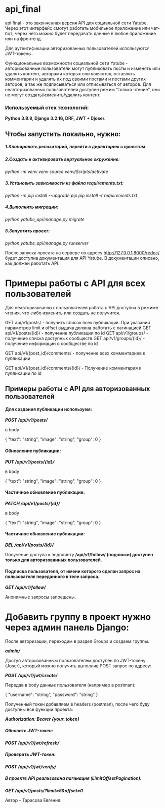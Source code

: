 # api_final
api final - это законченная версия API для социальной сети Yatube. Через этот интерфейс смогут работать мобильное приложение или чат-бот; через него можно будет передавать данные в любое приложение или на фронтенд. 

Для аутентификации авторизованных пользователей используются JWT-токены.

Функциональные возможности социальной сети Yatube - авторизованные пользователи могут публиковать посты и изменять или удалять контент, авторами которых они являются; оставлять комментарии и удалять их под своими постами и постами других авторов, а так же подписываться или отписываться от авторов. 
Для неавторизованных пользователей доступен режим "только чтение", они не могут создать/изменить/удалить контент.

### Используемый стек технологий: ###
**Python 3.8.9,
Django 3.2.16,
DRF,
JWT + Djoser.**

## Чтобы запустить локально, нужно: ##

##### 1.Клонировать репозиторий, перейти в директорию с проектом. #####

##### 2.Создать и активировать виртуальное окружение: #####
*python -m venv venv* 
*source venv/Scripts/activate*

##### 3.Установить зависимости из файла requirements.txt: #####
*python -m pip install --upgrade pip* 
*pip install -r requirements.txt*

##### 4.Выполнить миграции: #####
*python yatube_api/manage.py migrate*

##### 5.Запустить проект: #####
*python yatube_api/manage.py runserver*

После запуска проекта на сервере по адресу  http://127.0.0.1:8000/redoc/ будет доступна документация для API Yatube. 
В документации описано, как должен работать API. 

# Примеры работы с API для всех пользователей #

Для неавторизованных пользователей работа с API доступна в режиме чтения, что-либо изменить или создать не получится.

GET api/v1/posts/ - получить список всех публикаций.
При указании параметров limit и offset выдача должна работать с пагинацией
GET api/v1/posts/{id}/ - получение публикации по id
GET api/v1/groups/ - получение списка доступных сообществ
GET api/v1/groups/{id}/ - получение информации о сообществе по id

GET api/v1/{post_id}/comments/ - получение всех комментариев к публикации

GET api/v1/{post_id}/comments/{id}/ - Получение комментария к публикации по id

## Примеры работы с API для авторизованных пользователей ##

#### Для создания публикации используем: ####

***POST /api/v1/posts/***

в body

{
"text": "string",
"image": "string",
"group": 0
}

#### Обновление публикации: ####

***PUT /api/v1/posts/{id}/***

в body

{
"text": "string",
"image": "string",
"group": 0
}

#### Частичное обновление публикации: ####

***PATCH /api/v1/posts/{id}/***

в body

{
"text": "string",
"image": "string",
"group": 0
}

#### Частичное обновление публикации: ####

***DEL /api/v1/posts/{id}/***

Получение доступа к эндпоинту **/api/v1/follow/ (подписки) доступен только для авторизованных пользователей.**

#### Подписка пользователя, от имени которого сделан запрос на пользователя переданного в теле запроса. ####

***GET /api/v1/follow/***

Анонимные запросы запрещены.

# Добавить группу в проект нужно через админ панель Django: #

После авторизации, переходим в раздел Groups и создаем группы.

***admin/***

Доступ авторизованным пользователем доступен по JWT-токену (Joser), который можно получить выполнив POST запрос по адресу:

***POST /api/v1/jwt/create/***

Передав в body данные пользователя (например в postman):

{
"username": "string",
"password": "string"
}

Полученный токен добавляем в headers (postman), после чего буду доступны все функции проекта:

***Authorization: Bearer {your_token}***

##### Обновить JWT-токен: #####

***POST /api/v1/jwt/refresh/***

##### Проверить JWT-токен: #####

***POST /api/v1/jwt/verify/***

##### В проекте API реализована пагинация (LimitOffsetPagination): #####

***GET /api/v1/posts/?limit=5&offset=0***

Автор - Тарасова Евгения.
